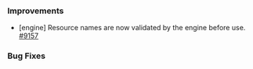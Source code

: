 ### Improvements

- [engine] Resource names are now validated by the engine before use.
  [#9157](https://github.com/pulumi/pulumi/pull/9157)

### Bug Fixes
